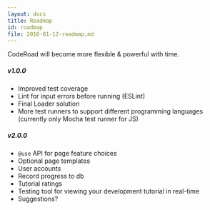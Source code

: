 ```yaml
---
layout: docs
title: Roadmap
id: roadmap
file: 2016-01-12-roadmap.md
---
```

CodeRoad will become more flexible & powerful with time.

##### v1.0.0
* Improved test coverage
* Lint for input errors before running (ESLint)
* Final Loader solution
* More test runners to support different programming languages (currently only Mocha test runner for JS)

##### v2.0.0
* `@use` API for page feature choices
* Optional page templates
* User accounts
* Record progress to db
* Tutorial ratings
* Testing tool for viewing your development tutorial in real-time
* Suggestions?
